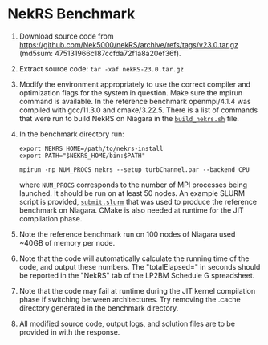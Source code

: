 # NekRS Benchmark

1. Download source code from https://github.com/Nek5000/nekRS/archive/refs/tags/v23.0.tar.gz
   (md5sum: 475131966c187ccfda72f1a8a20ef36f).

2. Extract source code: `tar -xaf nekRS-23.0.tar.gz`

3. Modify the environment appropriately to use the correct compiler and
   optimization flags for the system in question. Make sure the mpirun command is available.
   In the reference benchmark openmpi/4.1.4 was compiled with gcc/11.3.0 and cmake/3.22.5.
   There is a list of commands that were run to build NekRS on Niagara in the
   [`build_nekrs.sh`](niagara/build_nekrs.sh) file.

4. In the benchmark directory run:

       export NEKRS_HOME=/path/to/nekrs-install
       export PATH="$NEKRS_HOME/bin:$PATH"
    
       mpirun -np NUM_PROCS nekrs --setup turbChannel.par --backend CPU
    
   where `NUM_PROCS` corresponds to the number of MPI
   processes being launched. It should be run on at least 50 nodes. An example SLURM
   script is provided, [`submit.slurm`](niagara/submit.slurm) that was used to produce the reference benchmark on Niagara.
   CMake is also needed at runtime for the JIT compilation phase.

5. Note the reference benchmark run on 100 nodes of Niagara used ~40GB of memory per node.

6. Note that the code will automatically calculate the running time of
   the code, and output these numbers. The "totalElapsed=" in seconds 
   should be reported in the "NekRS" tab of the LP2BM Schedule G spreadsheet.

7. Note that the code may fail at runtime during the JIT kernel compilation phase if switching
   between architectures. Try removing the .cache directory generated in the benchmark directory.

8. All modified source code, output logs, and solution files are to be provided in with the
   response.

